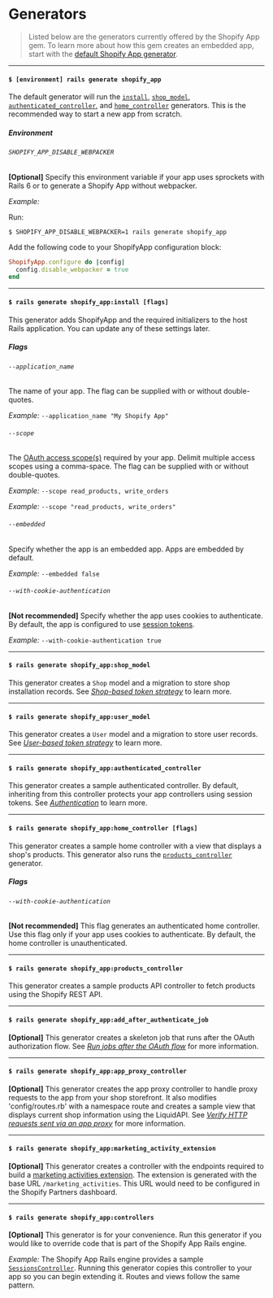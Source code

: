 # Generators

> Listed below are the generators currently offered by the Shopify App gem. To learn more about how this gem creates an embedded app, start with the [default Shopify App generator](#-environment-rails-generate-shopify_app).

---

#### `$ [environment] rails generate shopify_app`

The default generator will run the [`install`](#-rails-generate-shopify_appinstall-flags), [`shop_model`](#-rails-generate-shopify_appshop_model), [`authenticated_controller`](#-rails-generate-shopify_appauthenticated_controller), and [`home_controller`](#-rails-generate-shopify_apphome_controller-flags) generators. This is the recommended way to start a new app from scratch.

##### Environment

###### `SHOPIFY_APP_DISABLE_WEBPACKER`

**[Optional]** Specify this environment variable if your app uses sprockets with Rails 6 or to generate a Shopify App without webpacker.

*Example:*

Run:

```terminal
$ SHOPIFY_APP_DISABLE_WEBPACKER=1 rails generate shopify_app
```

Add the following code to your ShopifyApp configuration block:

```ruby
ShopifyApp.configure do |config|
  config.disable_webpacker = true
end
```

---

#### `$ rails generate shopify_app:install [flags]`

This generator adds ShopifyApp and the required initializers to the host Rails application. You can update any of these settings later.

##### Flags

###### `--application_name`

The name of your app. The flag can be supplied with or without double-quotes.

*Example:* `--application_name "My Shopify App"`

###### `--scope`

The [OAuth access scope(s)](https://shopify.dev/docs/admin-api/access-scopes) required by your app. Delimit multiple access scopes using a comma-space. The flag can be supplied with or without double-quotes.

*Example:* `--scope read_products, write_orders`

*Example:* `--scope "read_products, write_orders"`

###### `--embedded`

Specify whether the app is an embedded app. Apps are embedded by default.

*Example:* `--embedded false`

###### `--with-cookie-authentication`

**[Not recommended]** Specify whether the app uses cookies to authenticate. By default, the app is configured to use [session tokens](https://shopify.dev/concepts/apps/building-embedded-apps-using-session-tokens).

*Example:* `--with-cookie-authentication true`

---

#### `$ rails generate shopify_app:shop_model`

This generator creates a `Shop` model and a migration to store shop installation records. See [*Shop-based token strategy*](/docs/shopify_app/session-repository.md#shop-based-token-storage) to learn more.

---

#### `$ rails generate shopify_app:user_model`

This generator creates a `User` model and a migration to store user records. See [*User-based token strategy*](/docs/shopify_app/session-repository.md#user-based-token-storage) to learn more.

---

#### `$ rails generate shopify_app:authenticated_controller`

This generator creates a sample authenticated controller. By default, inheriting from this controller protects your app controllers using session tokens. See [*Authentication*](/docs/shopify_app/authentication.md) to learn more.

---

#### `$ rails generate shopify_app:home_controller [flags]`

This generator creates a sample home controller with a view that displays a shop's products. This generator also runs the [`products_controller`](#-rails-generate-shopify_appproducts_controller) generator.

##### Flags

###### `--with-cookie-authentication`

**[Not recommended]**  This flag generates an authenticated home controller. Use this flag only if your app uses cookies to authenticate. By default, the home controller is unauthenticated.

---

#### `$ rails generate shopify_app:products_controller`

This generator creates a sample products API controller to fetch products using the Shopify REST API.

---

#### `$ rails generate shopify_app:add_after_authenticate_job`

**[Optional]** This generator creates a skeleton job that runs after the OAuth authorization flow. See [*Run jobs after the OAuth flow*](/docs/shopify_app/authentication.md#run-jobs-after-the-oauth-flow) for more information.

---

#### `$ rails generate shopify_app:app_proxy_controller`

**[Optional]** This generator creates the app proxy controller to handle proxy requests to the app from your shop storefront. It also modifies 'config/routes.rb' with a namespace route and creates a sample view that displays current shop information using the LiquidAPI. See [*Verify HTTP requests sent via an app proxy*](/docs/shopify_app/engine.md#verify-http-requests-sent-via-an-app-proxy) for more information.

---

#### `$ rails generate shopify_app:marketing_activity_extension`

**[Optional]** This generator creates a controller with the endpoints required to build a [marketing activities extension](https://shopify.dev/docs/marketing-activities). The extension is generated with the base URL `/marketing_activities`. This URL would need to be configured in the Shopify Partners dashboard.

---

#### `$ rails generate shopify_app:controllers`

**[Optional]** This generator is for your convenience. Run this generator if you would like to override code that is part of the Shopify App Rails engine.

*Example:* The Shopify App Rails engine provides a sample [`SessionsController`](/app/controllers/shopify_app/sessions_controller.rb). Running this generator copies this controller to your app so you can begin extending it. Routes and views follow the same pattern.
